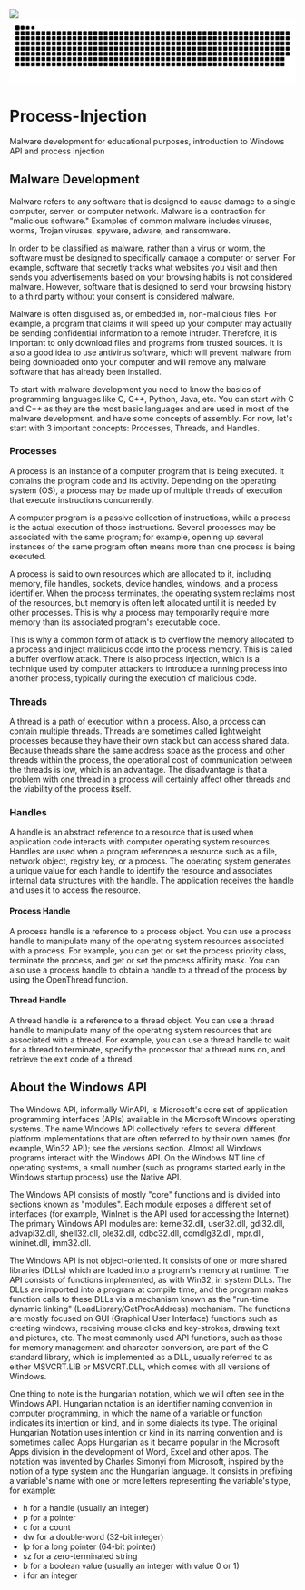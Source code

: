 <img src="https://user-images.githubusercontent.com/73097560/115834477-dbab4500-a447-11eb-908a-139a6edaec5c.gif">

<div align="center">
  <img src="https://github.com/1999AZZAR/1999AZZAR/blob/main/resources/img/grid-snake.svg" alt="snake" />
</div>
<div id="user-content-toc">

# Process-Injection
Malware development for educational purposes, introduction to Windows API and process injection

## Malware Development

Malware refers to any software that is designed to cause damage to a single computer, server, or computer network. Malware is a contraction for "malicious software." Examples of common malware includes viruses, worms, Trojan viruses, spyware, adware, and ransomware.

In order to be classified as malware, rather than a virus or worm, the software must be designed to specifically damage a computer or server. For example, software that secretly tracks what websites you visit and then sends you advertisements based on your browsing habits is not considered malware. However, software that is designed to send your browsing history to a third party without your consent is considered malware.

Malware is often disguised as, or embedded in, non-malicious files. For example, a program that claims it will speed up your computer may actually be sending confidential information to a remote intruder. Therefore, it is important to only download files and programs from trusted sources. It is also a good idea to use antivirus software, which will prevent malware from being downloaded onto your computer and will remove any malware software that has already been installed.

To start with malware development you need to know the basics of programming languages like C, C++, Python, Java, etc. You can start with C and C++ as they are the most basic languages and are used in most of the malware development, and have some concepts of assembly. For now, let's start with 3 important concepts: Processes, Threads, and Handles.

### Processes

A process is an instance of a computer program that is being executed. It contains the program code and its activity. Depending on the operating system (OS), a process may be made up of multiple threads of execution that execute instructions concurrently.

A computer program is a passive collection of instructions, while a process is the actual execution of those instructions. Several processes may be associated with the same program; for example, opening up several instances of the same program often means more than one process is being executed.

A process is said to own resources which are allocated to it, including memory, file handles, sockets, device handles, windows, and a process identifier. When the process terminates, the operating system reclaims most of the resources, but memory is often left allocated until it is needed by other processes. This is why a process may temporarily require more memory than its associated program's executable code.

This is why a common form of attack is to overflow the memory allocated to a process and inject malicious code into the process memory. This is called a buffer overflow attack. There is also process injection, which is a technique used by computer attackers to introduce a running process into another process, typically during the execution of malicious code.

### Threads

A thread is a path of execution within a process. Also, a process can contain multiple threads. Threads are sometimes called lightweight processes because they have their own stack but can access shared data. Because threads share the same address space as the process and other threads within the process, the operational cost of communication between the threads is low, which is an advantage. The disadvantage is that a problem with one thread in a process will certainly affect other threads and the viability of the process itself.

### Handles

A handle is an abstract reference to a resource that is used when application code interacts with computer operating system resources. Handles are used when a program references a resource such as a file, network object, registry key, or a process. The operating system generates a unique value for each handle to identify the resource and associates internal data structures with the handle. The application receives the handle and uses it to access the resource.

#### Process Handle

A process handle is a reference to a process object. You can use a process handle to manipulate many of the operating system resources associated with a process. For example, you can get or set the process priority class, terminate the process, and get or set the process affinity mask. You can also use a process handle to obtain a handle to a thread of the process by using the OpenThread function.

#### Thread Handle

A thread handle is a reference to a thread object. You can use a thread handle to manipulate many of the operating system resources that are associated with a thread. For example, you can use a thread handle to wait for a thread to terminate, specify the processor that a thread runs on, and retrieve the exit code of a thread.

## About the Windows API

The Windows API, informally WinAPI, is Microsoft's core set of application programming interfaces (APIs) available in the Microsoft Windows operating systems. The name Windows API collectively refers to several different platform implementations that are often referred to by their own names (for example, Win32 API); see the versions section. Almost all Windows programs interact with the Windows API. On the Windows NT line of operating systems, a small number (such as programs started early in the Windows startup process) use the Native API.

The Windows API consists of mostly "core" functions and is divided into sections known as "modules". Each module exposes a different set of interfaces (for example, WinInet is the API used for accessing the Internet). The primary Windows API modules are: kernel32.dll, user32.dll, gdi32.dll, advapi32.dll, shell32.dll, ole32.dll, odbc32.dll, comdlg32.dll, mpr.dll, wininet.dll, imm32.dll.

The Windows API is not object-oriented. It consists of one or more shared libraries (DLLs) which are loaded into a program's memory at runtime. The API consists of functions implemented, as with Win32, in system DLLs. The DLLs are imported into a program at compile time, and the program makes function calls to these DLLs via a mechanism known as the "run-time dynamic linking" (LoadLibrary/GetProcAddress) mechanism. The functions are mostly focused on GUI (Graphical User Interface) functions such as creating windows, receiving mouse clicks and key-strokes, drawing text and pictures, etc. The most commonly used API functions, such as those for memory management and character conversion, are part of the C standard library, which is implemented as a DLL, usually referred to as either MSVCRT.LIB or MSVCRT.DLL, which comes with all versions of Windows.

One thing to note is the hungarian notation, which we will often see in the Windows API. Hungarian notation is an identifier naming convention in computer programming, in which the name of a variable or function indicates its intention or kind, and in some dialects its type. The original Hungarian Notation uses intention or kind in its naming convention and is sometimes called Apps Hungarian as it became popular in the Microsoft Apps division in the development of Word, Excel and other apps. The notation was invented by Charles Simonyi from Microsoft, inspired by the notion of a type system and the Hungarian language. It consists in prefixing a variable's name with one or more letters representing the variable's type, for example: 

- h for a handle (usually an integer)
- p for a pointer
- c for a count
- dw for a double-word (32-bit integer)
- lp for a long pointer (64-bit pointer)
- sz for a zero-terminated string
- b for a boolean value (usually an integer with value 0 or 1)
- i for an integer

